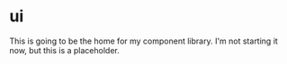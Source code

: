 # ui

This is going to be the home for my component library. I'm not starting it now, but this is a placeholder.
